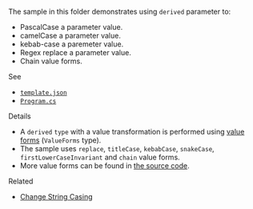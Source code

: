 The sample in this folder demonstrates using `derived` parameter to:

 - PascalCase a parameter value.
 - camelCase a parameter value.
 - kebab-case a paremeter value.
 - Regex replace a parameter value.
 - Chain value forms.

See

 - [`template.json`](./MyProject.Con/.template.config/template.json)
 - [`Program.cs`](./MyProject.Con/Program.cs)

Details

 - A `derived` `type` with a value transformation is performed using [value forms](https://github.com/dotnet/templating/blob/main/docs/Value-Forms.md) (`ValueForms` type).
 - The sample uses `replace`, `titleCase`, `kebabCase`, `snakeCase`, `firstLowerCaseInvariant` and `chain` value forms.
 - More value forms can be found in [the source code](https://github.com/dotnet/templating/tree/main/src/Microsoft.TemplateEngine.Orchestrator.RunnableProjects/ValueForms).

Related
 - [Change String Casing](../11-change-string-casing/README.md)
